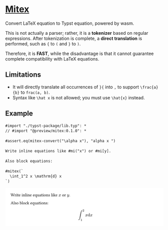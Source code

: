 # [Mitex](https://github.com/OrangeX4/typst-mitex)

Convert LaTeX equation to Typst equation, powered by wasm.

This is not actually a parser; rather, it is a **tokenizer** based on regular expressions. After tokenization is complete, a **direct translation** is performed, such as `{` to `(` and `}` to `)`.

Therefore, it is **FAST**, while the disadvantage is that it cannot guarantee complete compatibility with LaTeX equations.


## Limitations

- It will directly translate all occurrences of `}{` into `,` to support `\frac{a}{b}` to `frac(a, b)`.
- Syntax like `\hat x` is not allowed; you must use `\hat{x}` instead.


## Example

```typst
#import "./typst-package/lib.typ": *
// #import "@preview/mitex:0.1.0": *

#assert.eq(mitex-convert("\alpha x"), "alpha x ")

Write inline equations like #mi("x") or #mi[y].

Also block equations:

#mitex(`
  \int_1^2 x \mathrm{d} x
`)
```

![example](typst-package/examples/example.png)
